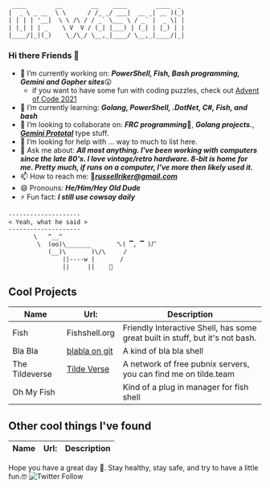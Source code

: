 ```txt
 ____        __        __    ____        ____  _
|  _ \ _ __  \ \      / /_ _/ ___|  __ _| __ )(_)
| | | | '__|  \ \ /\ / / _` \___ \ / _` |  _ \| |
| |_| | | _    \ V  V / (_| |___) | (_| | |_) | |
|____/|_|(_)    \_/\_/ \__,_|____/ \__,_|____/|_|
```

### Hi there Friends 👋

<!--
**Dr-WaSaBi/Dr-WaSabI** is a ✨ _special_ ✨ repository because its `README.md` (this file) appears on your GitHub profile.

Here are some ideas to get you started:
-->
- 🔭 I’m currently working on: ***PowerShell, Fish, Bash programming, Gemini and Gopher sites***😲
	- if you want to have some fun with coding puzzles, check out [Advent of Code 2021](https://adventofcode.com/)
- 🌱 I’m currently learning: ***Golang, PowerShell, .DotNet, C#, Fish, and bash***
- 👯 I’m looking to collaborate on: ***FRC programming***🤖, ***Golang projects.***, [***Gemini Prototal***](https://gemini.circumlunar.space/) type stuff.
- 🤔 I’m looking for help with ... way to much to list here.
- 💬 Ask me about: ***All most anything.  I've been working with computers since the late 80's.  I love vintage/retro hardware. 8-bit is home for me. Pretty much, if runs on a computer, I've more then likely used it.***
- 📫 How to reach me: 📧***russellriker@gmail.com*** 
- 😄 Pronouns: ***He/Him/Hey Old Dude***
- ⚡ Fun fact: ***I still use cowsay daily***

 ```txt
 --------------------
< Yeah, what he said >
 --------------------
        \   ^__^              
         \  (oo)\_______       ㄟ( ▔, ▔ )ㄏ
            (__)\       )\/\     /
                ||----w |       /
                ||     ||    💩
```

## Cool Projects
|Name  | Url:  |Description    |
|-------|-------|---------------|
|Fish   |Fishshell.org| Friendly Interactive Shell, has some great built in stuff, but it's not bash. |
|Bla Bla|[blabla on git](https://github.com/blabla)| A kind of bla bla shell|
|The Tildeverse|[Tilde Verse](https://tildeverse.org)|A network of free pubnix servers, you can find me on tilde.team|
|Oh My Fish |   |Kind of a plug in manager for fish shell|

## Other cool things I've found
|Name   |Url:   |Description    |
|-------|-------|---------------|


Hope you have a great day 🤗. Stay healthy, stay safe, and try to have a little fun.🤓
![Twitter Follow](https://img.shields.io/twitter/follow/russellriker?style=social)
